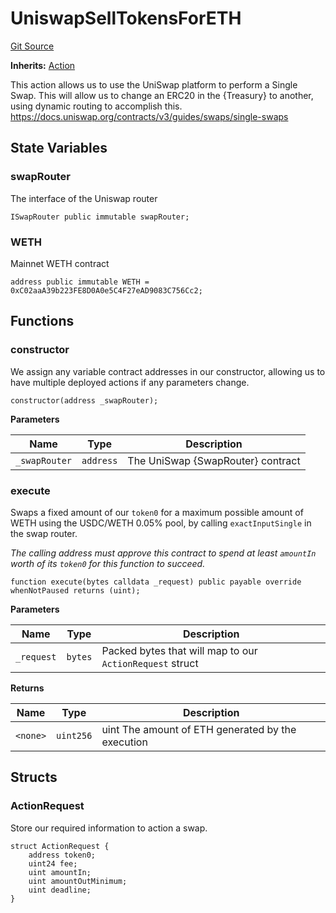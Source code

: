 # UniswapSellTokensForETH
[Git Source](https://github.com/FloorDAO/floor-v2/blob/c8169a0594ad07a37d169672a50f4155c41be809/src/contracts/actions/uniswap/SellTokensForETH.sol)

**Inherits:**
[Action](/src/contracts/actions/Action.sol/contract.Action.md)

This action allows us to use the UniSwap platform to perform a Single Swap.
This will allow us to change an ERC20 in the {Treasury} to another, using dynamic
routing to accomplish this.
https://docs.uniswap.org/contracts/v3/guides/swaps/single-swaps


## State Variables
### swapRouter
The interface of the Uniswap router


```solidity
ISwapRouter public immutable swapRouter;
```


### WETH
Mainnet WETH contract


```solidity
address public immutable WETH = 0xC02aaA39b223FE8D0A0e5C4F27eAD9083C756Cc2;
```


## Functions
### constructor

We assign any variable contract addresses in our constructor, allowing us
to have multiple deployed actions if any parameters change.


```solidity
constructor(address _swapRouter);
```
**Parameters**

|Name|Type|Description|
|----|----|-----------|
|`_swapRouter`|`address`|The UniSwap {SwapRouter} contract|


### execute

Swaps a fixed amount of our `token0` for a maximum possible amount of WETH using the
USDC/WETH 0.05% pool, by calling `exactInputSingle` in the swap router.

*The calling address must approve this contract to spend at least `amountIn` worth of its
`token0` for this function to succeed.*


```solidity
function execute(bytes calldata _request) public payable override whenNotPaused returns (uint);
```
**Parameters**

|Name|Type|Description|
|----|----|-----------|
|`_request`|`bytes`|Packed bytes that will map to our `ActionRequest` struct|

**Returns**

|Name|Type|Description|
|----|----|-----------|
|`<none>`|`uint256`|uint The amount of ETH generated by the execution|


## Structs
### ActionRequest
Store our required information to action a swap.


```solidity
struct ActionRequest {
    address token0;
    uint24 fee;
    uint amountIn;
    uint amountOutMinimum;
    uint deadline;
}
```


